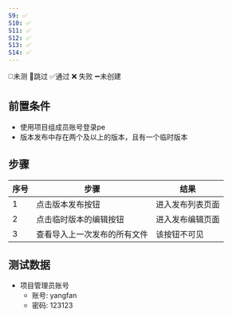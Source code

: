 ```yaml
---
S9: ✅
S10: ✅
S11: ✅
S12: ✅
S13: ✅
S14: ✅
---
```

◻️未测    🚫跳过     ✅通过    ❌ 失败    ➖未创建

## 前置条件

- 使用项目组成员账号登录pe
- 版本发布中存在两个及以上的版本，且有一个临时版本

## 步骤

| 序号  | 步骤             | 结果       |
| --- | -------------- | -------- |
| 1   | 点击版本发布按钮       | 进入发布列表页面 |
| 2   | 点击临时版本的编辑按钮    | 进入发布编辑页面 |
| 3   | 查看导入上一次发布的所有文件 | 该按钮不可见   |

## 测试数据

- 项目管理员账号
	- 账号: yangfan
	- 密码: 123123

